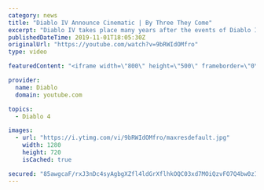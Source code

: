 ```yaml
---
category: news
title: "Diablo IV Announce Cinematic | By Three They Come"
excerpt: "Diablo IV takes place many years after the events of Diablo III, after millions have been slaughtered by the actions of the High Heavens and Burning Hells alike."
publishedDateTime: 2019-11-01T18:05:30Z
originalUrl: "https://youtube.com/watch?v=9bRWIdOMfro"
type: video

featuredContent: "<iframe width=\"800\" height=\"500\" frameborder=\"0\" src=\"https://www.youtube.com/embed/9bRWIdOMfro\" allow=\"accelerometer; autoplay; encrypted-media; gyroscope; picture-in-picture\" allowfullscreen></iframe>"

provider:
  name: Diablo
  domain: youtube.com

topics:
  - Diablo 4

images:
  - url: "https://i.ytimg.com/vi/9bRWIdOMfro/maxresdefault.jpg"
    width: 1280
    height: 720
    isCached: true

secured: "85awgcaF/rxJ3nDc4syAgbgXZfl4ldGrXflhkOQC03xd7MOiQzvFO7Q4bw0zI4k38vf58U9vueuiXyI6s3sLd7c4PyUij0jd14fmMDgpaWourct6a9qTuRQH6C6PWxpQ4jh6Ts17gzpacptClXhdY55RgC2HWwJSkU8q+YEa7VOMa93l1iXgt8l7bRDxXxdB9xHNczB7gzS1z0kUlyj34dclPXcmFaHk06VaKbouIaB+3bTPEpXxefDK6O/JVtihVc8w6/8G+thUQS1SMOBWcMpGYLTrxa8tahaX407uYu/yTTXcvMbwyB/yChFs/cMSrwlnXGNmcnte3A9/rQ6+w6oNWO52gyDMRGnKsZLew10/C30RFjOQAP5DOya3Ef2MsT8IWB4DPlhLUyKY1gqgPJDDQ34wz/8jdBbH066rFnmWQlgRnMITuYcSFGflKvyo;hz3np8QEzd7GfS/OJoIOMQ=="
---
```


